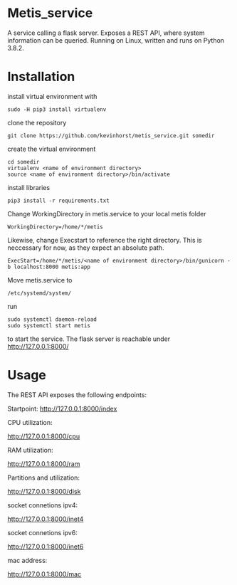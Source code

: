# Metis_service
A service calling a flask server. Exposes a REST API, where system information can be queried. Running on Linux, written and runs on Python 3.8.2.
# Installation
install virtual environment with
```
sudo -H pip3 install virtualenv
```
clone the repository 

```
git clone https://github.com/kevinhorst/metis_service.git somedir
```
create the virtual environment
```
cd somedir
virtualenv <name of environment directory>
source <name of environment directory>/bin/activate
```
install libraries
```
pip3 install -r requirements.txt
```
Change WorkingDirectory in metis.service to
your local metis folder

```
WorkingDirectory=/home/*/metis
```

Likewise, change Execstart to reference the right directory.
This is neccessary for now, as they expect an absolute path.

```
ExecStart=/home/*/metis/<name of environment directory>/bin/gunicorn -b localhost:8000 metis:app
```
Move metis.service to 

```
/etc/systemd/system/ 
```
run 

```
sudo systemctl daemon-reload
sudo systemctl start metis
```
to start the service.
The flask server is reachable under http://127.0.0.1:8000/
# Usage
The REST API exposes the following endpoints:

Startpoint:
http://127.0.0.1:8000/index

CPU utilization:

http://127.0.0.1:8000/cpu

RAM utilization:

http://127.0.0.1:8000/ram

Partitions and utilization:

http://127.0.0.1:8000/disk

socket connetions ipv4:

http://127.0.0.1:8000/inet4

socket connetions ipv6:

http://127.0.0.1:8000/inet6

mac address:

http://127.0.0.1:8000/mac
